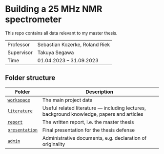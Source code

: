 # Building a 25 MHz NMR spectrometer

This repo contains all data relevant to my master thesis.

|            |                                |
| ---------- | ------------------------------ |
| Professor  | Sebastian Kozerke, Roland Riek |
| Supervisor | Takuya Segawa                  |
| Time       | 01.04.2023 – 31.09.2023        |

## Folder structure

| Folder                         | Description                                                                               |
| ------------------------------ | ----------------------------------------------------------------------------------------- |
| [`workspace`](workspace)       | The main project data                                                                     |  |
| [`literature`](literature)     | Useful related literature — including lectures, background knowledge, papers and articles |
| [`report`](report)             | The written report, i.e. the master thesis                                                |
| [`presentation`](presentation) | Final presentation for the thesis defense                                                 |
| [`admin`](admin)               | Administrative documents, e.g. declaration of originality                                 |
